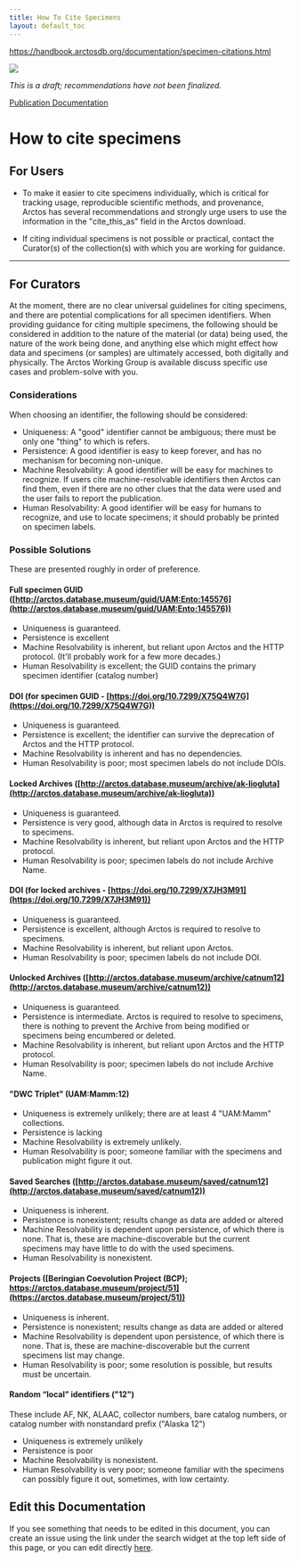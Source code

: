 ```yaml
---
title: How To Cite Specimens
layout: default_toc
---
```


https://handbook.arctosdb.org/documentation/specimen-citations.html

![](https://raw.githubusercontent.com/ArctosDB/documentation-wiki/gh-pages/tutorial_images/Bear%20Work%20in%20Progress.JPG)

*This is a draft; recommendations have not been finalized.*

[Publication Documentation](https://handbook.arctosdb.org/documentation/publications.html)

# How to cite specimens

## For Users

* To make it easier to cite specimens individually, which is critical for tracking usage, reproducible scientific methods, and provenance, Arctos has several recommendations and strongly urge users to use the information in the "cite_this_as" field in the Arctos download.

<!--
AWG: What should we put in that field?
-->

* If citing individual specimens is not possible or practical, contact the Curator(s) of the collection(s) with which you are working for guidance. 

--- 
## For Curators

At the moment, there are no clear universal guidelines for citing specimens, and there are potential complications for all specimen identifiers.
When providing guidance for citing multiple specimens, the following should be considered in addition to the nature of the material (or data)
being used, the nature of the work being done, and anything else which might effect how data and specimens (or samples) are ultimately accessed,
both digitally and physically. The Arctos Working Group is available discuss specific use cases and problem-solve with you.
  

### Considerations 

When choosing an identifier, the following should be considered:

* Uniqueness: A "good" identifier cannot be ambiguous; there must be only one "thing" to which is refers.
* Persistence: A good identifier is easy to keep forever, and has no mechanism for becoming non-unique.
* Machine Resolvability: A good identifier will be easy for machines to recognize. If users cite machine-resolvable 
identifiers then Arctos can find them, even if there are no other clues that the data were used and the user fails to report the publication. 
* Human Resolvability: A good identifier will be easy for humans to recognize, and use to locate specimens; it should probably be printed on specimen labels.

### Possible Solutions

These are presented roughly in order of preference.

#### Full specimen GUID ([http://arctos.database.museum/guid/UAM:Ento:145576](http://arctos.database.museum/guid/UAM:Ento:145576))

* Uniqueness is guaranteed.
* Persistence is excellent
* Machine Resolvability is inherent, but reliant upon Arctos and the HTTP protocol. (It'll probably work for a few more decades.)
* Human Resolvability is excellent; the GUID contains the primary specimen identifier (catalog number)


#### DOI (for specimen GUID - [https://doi.org/10.7299/X75Q4W7G](https://doi.org/10.7299/X75Q4W7G))


* Uniqueness is guaranteed.
* Persistence is excellent; the identifier can survive the deprecation of Arctos and the HTTP protocol.
* Machine Resolvability is inherent and has no dependencies.
* Human Resolvability is poor; most specimen labels do not include DOIs.

#### Locked Archives ([http://arctos.database.museum/archive/ak-liogluta](http://arctos.database.museum/archive/ak-liogluta))

* Uniqueness is guaranteed.
* Persistence is very good, although data in Arctos is required to resolve to specimens.
* Machine Resolvability is inherent, but reliant upon Arctos and the HTTP protocol. 
* Human Resolvability is poor; specimen labels do not include Archive Name.

#### DOI (for locked archives - [https://doi.org/10.7299/X7JH3M91](https://doi.org/10.7299/X7JH3M91))

* Uniqueness is guaranteed.
* Persistence is excellent, although Arctos is required to resolve to specimens.
* Machine Resolvability is inherent, but reliant upon Arctos. 
* Human Resolvability is poor; specimen labels do not include DOI.


#### Unlocked Archives ([http://arctos.database.museum/archive/catnum12](http://arctos.database.museum/archive/catnum12))

* Uniqueness is guaranteed.
* Persistence is intermediate. Arctos is required to resolve to specimens, there is nothing to prevent the Archive from being modified
or specimens being encumbered or deleted.
* Machine Resolvability is inherent, but reliant upon Arctos and the HTTP protocol. 
* Human Resolvability is poor; specimen labels do not include Archive Name.

#### "DWC Triplet" (UAM:Mamm:12)


* Uniqueness is extremely unlikely; there are at least 4 "UAM:Mamm" collections.
* Persistence is lacking
* Machine Resolvability is extremely unlikely.
* Human Resolvability is poor; someone familiar with the specimens and publication might figure it out.


#### Saved Searches ([http://arctos.database.museum/saved/catnum12](http://arctos.database.museum/saved/catnum12))

* Uniqueness is inherent.
* Persistence is nonexistent; results change as data are added or altered
* Machine Resolvability is dependent upon persistence, of which there is none. That is, these are machine-discoverable but the 
current specimens may have little to do with the used specimens. 
* Human Resolvability is nonexistent.

#### Projects ([Beringian Coevolution Project (BCP); https://arctos.database.museum/project/51](https://arctos.database.museum/project/51))

* Uniqueness is inherent.
* Persistence is nonexistent; results change as data are added or altered
* Machine Resolvability is dependent upon persistence, of which there is none. That is, these are machine-discoverable but the current specimens list may change.
* Human Resolvability is poor; some resolution is possible, but results must be uncertain.


#### Random “local” identifiers ("12")

These include AF, NK, ALAAC, collector numbers, bare catalog numbers, or catalog number with nonstandard prefix ("Alaska 12")
 
 
* Uniqueness is extremely unlikely
* Persistence is poor
* Machine Resolvability is nonexistent. 
* Human Resolvability is very poor; someone familiar with the specimens can possibly figure it out, sometimes, with low certainty.

## Edit this Documentation

If you see something that needs to be edited in this document, you can create an issue using the link under the search widget at the top left side of this page, or you can edit directly <a href="https://github.com/ArctosDB/documentation-wiki/edit/gh-pages/_how_to/cite-specimens.markdown" target="_blank">here</a>.
